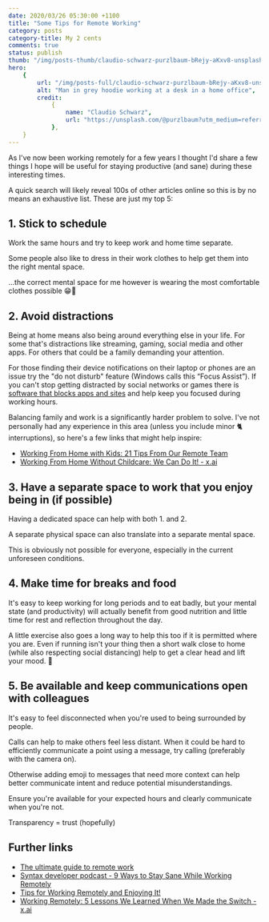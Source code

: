 ```yaml
---
date: 2020/03/26 05:30:00 +1100
title: "Some Tips for Remote Working"
category: posts
category-title: My 2 cents
comments: true
status: publish
thumb: "/img/posts-thumb/claudio-schwarz-purzlbaum-bRejy-aKxv8-unsplash.jpg"
hero:
    {
        url: "/img/posts-full/claudio-schwarz-purzlbaum-bRejy-aKxv8-unsplash.jpg",
        alt: "Man in grey hoodie working at a desk in a home office",
        credit:
            {
                name: "Claudio Schwarz",
                url: "https://unsplash.com/@purzlbaum?utm_medium=referral&amp;utm_campaign=photographer-credit&amp;utm_content=creditBadge",
            },
    }
---
```


As I've now been working remotely for a few years I thought I'd share a few things I hope will be useful for staying productive (and sane) during these interesting times.

A quick search will likely reveal 100s of other articles online so this is by no means an exhaustive list. These are just my top 5:

## 1. Stick to schedule

Work the same hours and try to keep work and home time separate.

Some people also like to dress in their work clothes to help get them into the right mental space.

...the correct mental space for me however is wearing the most comfortable clothes possible 😁👚

## 2. Avoid distractions

Being at home means also being around everything else in your life. For some that's distractions like streaming, gaming, social media and other apps. For others that could be a family demanding your attention.

For those finding their device notifications on their laptop or phones are an issue try the "do not disturb" feature (Windows calls this “Focus Assist”). If you can't stop getting distracted by social networks or games there is [software that blocks apps and sites](https://heyfocus.com/) and help keep you focused during working hours.

Balancing family and work is a significantly harder problem to solve. I've not personally had any experience in this area (unless you include minor 🐈 interruptions), so here's a few links that might help inspire:

-   [Working From Home with Kids: 21 Tips From Our Remote Team](https://open.buffer.com/integrating-work-family-21-tips-working-home-kids/)
-   [Working From Home Without Childcare: We Can Do It! - x.ai](https://x.ai/working-from-home-without-childcare/)

## 3. Have a separate space to work that you enjoy being in (if possible)

Having a dedicated space can help with both 1. and 2.

A separate physical space can also translate into a separate mental space.

This is obviously not possible for everyone, especially in the current unforeseen conditions.

## 4. Make time for breaks and food

It's easy to keep working for long periods and to eat badly, but your mental state (and productivity) will actually benefit from good nutrition and little time for rest and reflection throughout the day.

A little exercise also goes a long way to help this too if it is permitted where you are. Even if running isn't your thing then a short walk close to home (while also respecting social distancing) help to get a clear head and lift your mood. 🏃

## 5. Be available and keep communications open with colleagues

It's easy to feel disconnected when you're used to being surrounded by people.

Calls can help to make others feel less distant. When it could be hard to efficiently communicate a point using a message, try calling (preferably with the camera on).

Otherwise adding emoji to messages that need more context can help better communicate intent and reduce potential misunderstandings.

Ensure you're available for your expected hours and clearly communicate when you're not.

Transparency = trust (hopefully)

## Further links

-   [The ultimate guide to remote work](https://miro.com/guides/remote-work/)
-   [Syntax developer podcast - 9 Ways to Stay Sane While Working Remotely](https://syntax.fm/show/136/9-ways-to-stay-sane-while-working-remotely)
-   [Tips for Working Remotely and Enjoying It!](https://davidwalsh.name/tips-on-working-remotely)
-   [Working Remotely: 5 Lessons We Learned When We Made the Switch - x.ai](https://x.ai/working-remotely-what-we-learned/)
